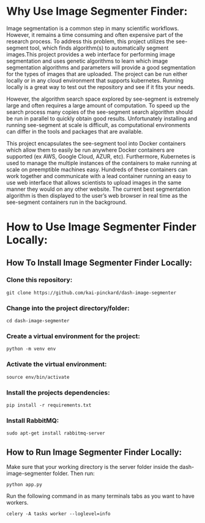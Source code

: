 # Why Use Image Segmenter Finder:
Image segmentation is a common step in many scientific workflows. However, it remains a time consuming and often expensive part of the research process.
To address this problem, this project utilizes the see-segment tool, which finds algorithm(s) to automatically segment images.This project provides a web interface for performing image segmentation and uses genetic algorithms to learn which image segmentation algorithms and parameters will provide a good segmentation for the types of images that are uploaded. The project can be run either locally or in any cloud environment that supports kubernetes. Running locally is a great way to test out the repository and see if it fits your needs.

However, the algorithm search space explored by see-segment is extremely large and often requires a large amount of computation. To speed up the search process many copies of the see-segment search algorithm should be run in parallel to quickly obtain good results. Unfortunately installing and running see-segment at scale is difficult, as computational environments can differ in the tools and packages that are available. 

This project encapsulates the see-segment tool into Docker containers which allow them to easily be run anywhere Docker containers are supported (ex AWS, Google Cloud, AZUR, etc). Furthermore, Kubernetes is used to manage the multiple instances of the containers to make running at scale on preemptible machines easy. Hundreds of these containers can work together and communicate with a lead container running an easy to use web interface that allows scientists to upload images in the same manner they would on any other website. The current best segmentation algorithm is then displayed to the user’s web browser in real time as the see-segment containers run in the background.

# How to Use Image Segmenter Finder Locally:
## How To Install Image Segmenter Finder Locally:

### Clone this repository:

`git clone https://github.com/kai-pinckard/dash-image-segmenter`

### Change into the project directory/folder:

`cd dash-image-segmenter`

### Create a virtual environment for the project:

`python -m venv env`

### Activate the virtual environment:


`source env/bin/activate`

### Install the projects dependencies:

`pip install -r requirements.txt`

### Install RabbitMQ:
`sudo apt-get install rabbitmq-server`

## How to Run Image Segmenter Finder Locally:
Make sure that your working directory is the server folder inside the dash-image-segmenter folder. Then run:

`python app.py`

Run the following command in as many terminals tabs as you want to have workers.


`celery -A tasks worker --loglevel=info`



